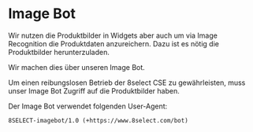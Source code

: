 # Image Bot

Wir nutzen die Produktbilder in Widgets aber auch um via Image Recognition die Produktdaten anzureichern. Dazu ist es nötig die Produktbilder herunterzuladen. 

Wir machen dies über unseren Image Bot. 

Um einen reibungslosen Betrieb der 8select CSE zu gewährleisten, muss unser Image Bot Zugriff auf die Produktbilder haben.

Der Image Bot verwendet folgenden User-Agent:

```text
8SELECT-imagebot/1.0 (+https://www.8select.com/bot)
```



